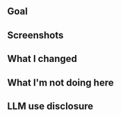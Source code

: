 ## Goal


## Screenshots


## What I changed


## What I'm not doing here


## LLM use disclosure
<!--
    Briefly describe any significant use of LLMs in this PR, e.g., for consultation, code generation, or documentation.
    If none, state "None" or leave blank.
    Trivial tab-completion doesn't need to be disclosed.
-->
